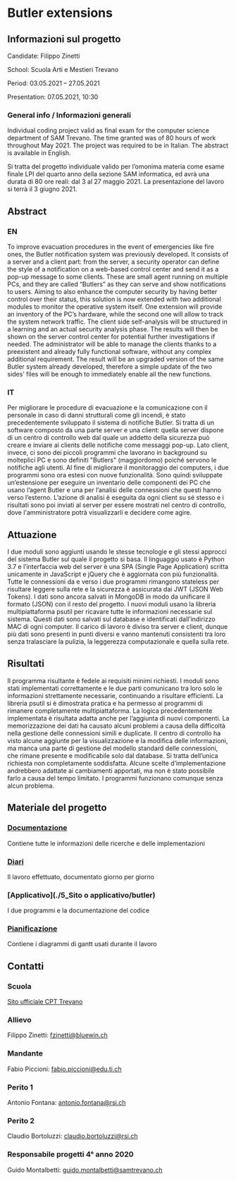 # Butler extensions


## Informazioni sul progetto

Candidate:		Filippo Zinetti

School: 		Scuola Arti e Mestieri Trevano

Period: 		03.05.2021 – 27.05.2021

Presentation:	07.05.2021, 10:30

### General info / Informazioni generali

Individual coding project valid as final exam for the computer science department of SAM Trevano. The time granted was of 80 hours of work throughout May 2021.
The project was required to be in Italian. The abstract is available in English.

Si tratta del progetto individuale valido per l’omonima materia come esame finale LPI del quarto anno della sezione SAM informatica, ed avrà una durata di 80 ore reali: dal 3 al 27 maggio 2021. La presentazione del lavoro si terrà il 3 giugno 2021.

## Abstract

### EN

To improve evacuation procedures in the event of emergencies like fire ones, the Butler notification system was previously developed. It consists of a server and a client part: from the server, a security operator can define the style of a notification on a web-based control center and send it as a pop-up message to some clients. These are small agent running on multiple PCs, and they are called “Butlers” as they can serve and show notifications to users.
Aiming to also enhance the computer security by having better control over their status, this solution is now extended with two additional modules to monitor the operative system itself. One extension will provide an inventory of the PC’s hardware, while the second one will allow to track the system network traffic. The client side self-analysis will be structured in a learning and an actual security analysis phase. The results will then be shown on the server control center for potential further investigations if needed. The administrator will be able to manage the clients thanks to a preexistent and already fully functional software, without any complex additional requirement. The result will be an upgraded version of the same Butler system already developed, therefore a simple update of the two sides’ files will be enough to immediately enable all the new functions.

### IT

Per migliorare le procedure di evacuazione e la comunicazione con il personale in caso di danni strutturali come gli incendi, è stato precedentemente sviluppato il sistema di notifiche Butler. Si tratta di un software composto da una parte server e una client: quella server dispone di un centro di controllo web dal quale un addetto della sicurezza può creare e inviare ai clients delle notifiche come messaggi pop-up. Lato client, invece, ci sono dei piccoli programmi che lavorano in background su molteplici PC e sono definiti "Butlers" (maggiordomo) poiché servono le notifiche agli utenti. Al fine di migliorare il monitoraggio dei computers, i due programmi sono ora estesi con nuove funzionalità. Sono quindi sviluppate un’estensione per eseguire un inventario delle componenti dei PC che usano l’agent Butler e una per l’analisi delle connessioni che questi hanno verso l’esterno. L’azione di analisi è eseguita da ogni client su sé stesso e i risultati sono poi inviati al server per essere mostrati nel centro di controllo, dove l'amministratore potrà visualizzarli e decidere come agire.


## Attuazione

I due moduli sono aggiunti usando le stesse tecnologie e gli stessi approcci del sistema Butler sul quale il progetto si basa. Il linguaggio usato è Python 3.7 e l’interfaccia web del server è una SPA (Single Page Application) scritta unicamente in JavaScript e jQuery che è aggiornata con più funzionalità. Tutte le connessioni da e verso i due programmi rimangono stateless per risultare leggere sulla rete e la sicurezza è assicurata dai JWT (JSON Web Tokens). I dati sono ancora salvati in MongoDB in modo da unificare il formato (JSON) con il resto del progetto.
I nuovi moduli usano la libreria multipiattaforma psutil per ricavare tutte le informazioni necessarie sul sistema. Questi dati sono salvati sul database e identificati dall’indirizzo MAC di ogni computer. Il carico di lavoro è diviso tra server e client, dunque più dati sono presenti in punti diversi e vanno mantenuti consistenti tra loro senza tralasciare la pulizia, la leggerezza computazionale e quella sulla rete.

## Risultati

Il programma risultante è fedele ai requisiti minimi richiesti. I moduli sono stati implementati correttamente e le due parti comunicano tra loro solo le informazioni strettamente necessarie, continuando a risultare efficienti. La libreria psutil si è dimostrata pratica e ha permesso ai programmi di rimanere completamente multipiattaforma. La logica precedentemente implementata è risultata adatta anche per l’aggiunta di nuovi componenti. La memorizzazione dei dati ha causato alcuni problemi a causa della difficoltà nella gestione delle connessioni simili e duplicate. Il centro di controllo ha visto alcune aggiunte per la visualizzazione e la modifica delle informazioni, ma manca una parte di gestione del modello standard delle connessioni, che rimane presente e modificabile solo dal database. Si tratta dell’unica richiesta non completamente soddisfatta. Alcune scelte d’implementazione andrebbero adattate ai cambiamenti apportati, ma non è stato possibile farlo a causa del tempo limitato. I programmi funzionano comunque senza alcun problema.




## Materiale del progetto
### [Documentazione](./3_Documentazione/)
Contiene tutte le informazioni delle ricerche e delle implementazioni

### [Diari](./4_Diari)
Il lavoro effettuato, documentato giorno per giorno

### [Applicativo](./5_Sito o applicativo/butler)
I due programmi e la documentazione del codice

### [Pianificazione](./7_Allegati/Pianificazione)
Contiene i diagrammi di gantt usati durante il lavoro




## Contatti

### Scuola
[Sito ufficiale CPT Trevano](https://www.cpttrevano.ti.ch/)

### Allievo
Filippo Zinetti: fzinetti@bluewin.ch

### Mandante
Fabio Piccioni: fabio.piccioni@edu.ti.ch

### Perito 1
Antonio Fontana: antonio.fontana@rsi.ch

### Perito 2
Claudio Bortoluzzi: claudio.bortoluzzi@rsi.ch

### Responsabile progetti 4° anno 2020
Guido Montalbetti: guido.montalbetti@samtrevano.ch
